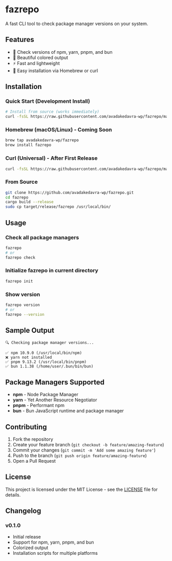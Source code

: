 # fazrepo

A fast CLI tool to check package manager versions on your system.

## Features

- 🚀 Check versions of npm, yarn, pnpm, and bun
- 🎨 Beautiful colored output
- ⚡ Fast and lightweight
- 🔧 Easy installation via Homebrew or curl

## Installation

### Quick Start (Development Install)

```bash
# Install from source (works immediately)
curl -fsSL https://raw.githubusercontent.com/avadakedavra-wp/fazrepo/main/install-dev.sh | bash
```

### Homebrew (macOS/Linux) - Coming Soon

```bash
brew tap avadakedavra-wp/fazrepo
brew install fazrepo
```

### Curl (Universal) - After First Release

```bash
curl -fsSL https://raw.githubusercontent.com/avadakedavra-wp/fazrepo/main/install.sh | bash
```

### From Source

```bash
git clone https://github.com/avadakedavra-wp/fazrepo.git
cd fazrepo
cargo build --release
sudo cp target/release/fazrepo /usr/local/bin/
```

## Usage

### Check all package managers

```bash
fazrepo
# or
fazrepo check
```

### Initialize fazrepo in current directory

```bash
fazrepo init
```

### Show version

```bash
fazrepo version
# or
fazrepo --version
```

## Sample Output

```
🔍 Checking package manager versions...

✅ npm 10.9.0 (/usr/local/bin/npm)
❌ yarn not installed
✅ pnpm 9.13.2 (/usr/local/bin/pnpm)
✅ bun 1.1.38 (/home/user/.bun/bin/bun)
```

## Package Managers Supported

- **npm** - Node Package Manager
- **yarn** - Yet Another Resource Negotiator
- **pnpm** - Performant npm
- **bun** - Bun JavaScript runtime and package manager

## Contributing

1. Fork the repository
2. Create your feature branch (`git checkout -b feature/amazing-feature`)
3. Commit your changes (`git commit -m 'Add some amazing feature'`)
4. Push to the branch (`git push origin feature/amazing-feature`)
5. Open a Pull Request

## License

This project is licensed under the MIT License - see the [LICENSE](LICENSE) file for details.

## Changelog

### v0.1.0
- Initial release
- Support for npm, yarn, pnpm, and bun
- Colorized output
- Installation scripts for multiple platforms
